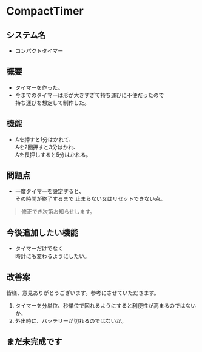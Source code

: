 # CompactTimer

## システム名
* コンパクトタイマー

## 概要
* タイマーを作った。
* 今までのタイマーは形が大きすぎて持ち運びに不便だったので<br>持ち運びを想定して制作した。

## 機能
* Aを押すと1分はかれて、
<br>Aを2回押すと3分はかれ、
<br>Aを長押しすると5分はかれる。

## 問題点
* 一度タイマーを設定すると、
<br>その時間が終了するまで
止まらない又はリセットできない点。
>修正でき次第お知らせします。

## 今後追加したい機能
* タイマーだけでなく
<br>時計にも変わるようにしたい。

## 改善案
皆様、意見ありがとうございます。参考にさせていただきます。
1. タイマーを分単位、秒単位で図れるようにすると利便性が高まるのではないか。
1. 外出時に、バッテリーが切れるのではないか。

## まだ未完成です
